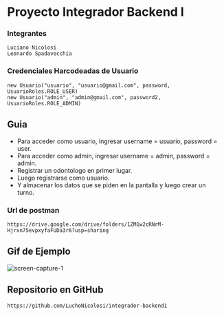 # Proyecto Integrador Backend l
### Integrantes
    Luciano Nicolosi
    Leonardo Spadavecchia

### Credenciales Harcodeadas de Usuario
    new Usuario("usuario", "usuario@gmail.com", password, UsuarioRoles.ROLE_USER) 
    new Usuario("admin", "admin@gmail.com", password2, UsuarioRoles.ROLE_ADMIN)

## Guia
- Para acceder como usuario, ingresar  username = usuario, password = user.
- Para acceder como admin, ingresar username = admin, password = admin.
- Registrar un odontologo en primer lugar.
- Luego registrarse como usuario.
- Y almacenar los datos que se piden en la pantalla y luego crear un turno.

### Url de postman
    https://drive.google.com/drive/folders/1ZM1w2cRNrM-Hjrxn75evpxyfaFUDa3r6?usp=sharing 

## Gif de Ejemplo
   ![screen-capture-_1_](https://github.com/LuchoNicolosi/integrador-backend1/assets/89474958/0aaaefac-ae42-4c7a-ac4c-27bf7e24ec36)

## Repositorio en GitHub
    https://github.com/LuchoNicolosi/integrador-backend1
